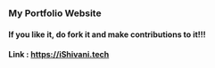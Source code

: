 ### My Portfolio Website

#### If you like it, do fork it and make contributions to it!!!

#### Link : https://iShivani.tech
